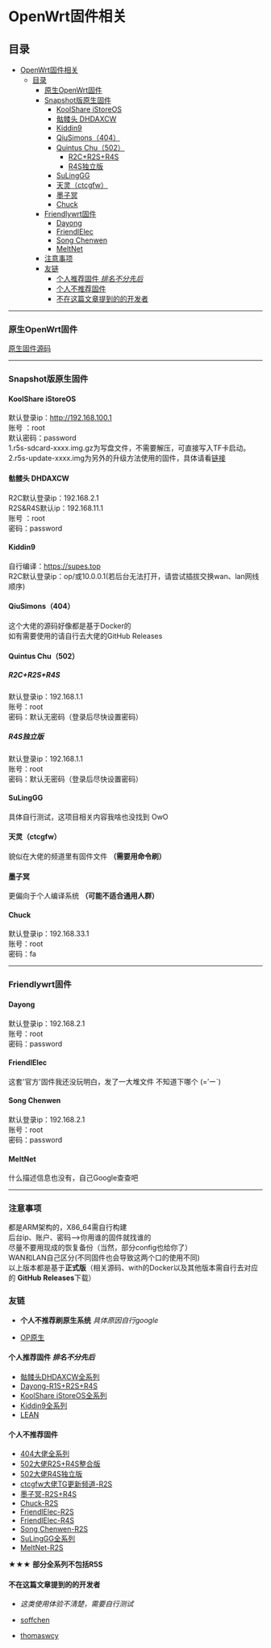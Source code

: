 # OpenWrt固件相关

## 目录

- [OpenWrt固件相关](#openwrt固件相关)
  - [目录](#目录)
    - [原生OpenWrt固件](#原生openwrt固件)
    - [Snapshot版原生固件](#snapshot版原生固件)
      - [KoolShare iStoreOS](#koolshare-istoreos)
      - [骷髅头 DHDAXCW](#骷髅头-dhdaxcw)
      - [Kiddin9](#kiddin9)
      - [QiuSimons（404）](#qiusimons404)
      - [Quintus Chu（502）](#quintus-chu502)
        - [R2C+R2S+R4S](#r2cr2sr4s)
        - [R4S独立版](#r4s独立版)
      - [SuLingGG](#sulinggg)
      - [天灵（ctcgfw）](#天灵ctcgfw)
      - [墨子冥](#墨子冥)
      - [Chuck](#chuck)
    - [Friendlywrt固件](#friendlywrt固件)
      - [Dayong](#dayong)
      - [FriendlElec](#friendlelec)
      - [Song Chenwen](#song-chenwen)
      - [MeltNet](#meltnet)
    - [注意事项](#注意事项)
    - [友链](#友链)
      - [个人推荐固件 *排名不分先后*](#个人推荐固件-排名不分先后)
      - [个人不推荐固件](#个人不推荐固件)
      - [不在这篇文章提到的的开发者](#不在这篇文章提到的的开发者)

---

### 原生OpenWrt固件

 [原生固件源码](https://github.com/openwrt/openwrt)

---

### Snapshot版原生固件

#### KoolShare iStoreOS

默认登录ip：http://192.168.100.1  
账号 ：root  
默认密码：password  
1.r5s-sdcard-xxxx.img.gz为写盘文件，不需要解压，可直接写入TF卡启动。  
2.r5s-update-xxxx.img为另外的升级方法使用的固件，具体请看[链接](https://doc.linkease.com/zh/guide/istoreos/install_r5s.html)

#### 骷髅头 DHDAXCW

R2C默认登录ip：192.168.2.1  
R2S&R4S默认ip：192.168.11.1  
账号 ：root  
密码：password

#### Kiddin9

自行编译：https://supes.top  
R2C默认登录ip：op/或10.0.0.1(若后台无法打开，请尝试插拔交换wan、lan网线顺序)

#### QiuSimons（404）

这个大佬的源码好像都是基于Docker的  
如有需要使用的请自行去大佬的GitHub Releases

#### Quintus Chu（502）

##### R2C+R2S+R4S

默认登录ip：192.168.1.1  
账号：root  
密码：默认无密码（登录后尽快设置密码）

##### R4S独立版

默认登录ip：192.168.1.1  
账号：root  
密码：默认无密码（登录后尽快设置密码）

#### SuLingGG

具体自行测试，这项目相关内容我啥也没找到 OwO

#### 天灵（ctcgfw）

貌似在大佬的频道里有固件文件 **（需要用命令刷）**

#### 墨子冥

更偏向于个人编译系统 **（可能不适合通用人群）**

#### Chuck

默认登录ip：192.168.33.1  
账号：root  
密码：fa

---

### Friendlywrt固件

#### Dayong

默认登录ip：192.168.2.1  
账号：root  
密码：password  

#### FriendlElec

这套'官方'固件我还没玩明白，发了一大堆文件 不知道下哪个 (=′ー`)

#### Song Chenwen

默认登录ip：192.168.2.1  
账号：root  
密码：password

#### MeltNet

什么描述信息也没有，自己Google查查吧

---

### 注意事项

都是ARM架构的，X86_64需自行构建  
后台ip、账户、密码——>你用谁的固件就找谁的  
尽量不要用现成的恢复备份（当然，部分config也给你了）  
WAN和LAN自己区分(不同固件也会导致这两个口的使用不同)  
以上版本都是基于**正式版**（相关源码、with的Docker以及其他版本需自行去对应的 **GitHub Releases**下载）

### 友链

- **个人不推荐刷原生系统** *具体原因自行google*

- [OP原生](https://github.com/openwrt/openwrt)

#### 个人推荐固件 *排名不分先后*

- [骷髅头DHDAXCW全系列](https://github.com/DHDAXCW/)
- [Dayong-R1S+R2S+R4S](https://github.com/klever1988/nanopi-openwrt)
- [KoolShare iStoreOS全系列](https://fw.koolcenter.com/iStoreOS/)
- [Kiddin9全系列](https://github.com/kiddin9/OpenWrt_x86-r2s-r4s-r5s-N1)
- [LEAN](https://github.com/coolsnowwolf/lede)

#### 个人不推荐固件

- [404大佬全系列](https://github.com/QiuSimons/YAOF)
- [502大佬R2S+R4S整合版](https://github.com/quintus-lab/OpenWRT-Rockchip)
- [502大佬R4S独立版](https://github.com/quintus-lab/NanoPi-R4S-OpenWRT)
- [ctcgfw大佬TG更新频道-R2S](https://t.me/nanopi_r2s)
- [墨子冥-R2S+R4S](https://github.com/msylgj/R2S-R4S-OpenWrt)
- [Chuck-R2S](https://github.com/fanck0605/openwrt-nanopi-r2s)
- [FriendlElec-R2S](https://download.friendlyelec.com/nanopir2s)
- [FriendlElec-R4S](https://download.friendlyelec.com/nanopir4s)
- [Song Chenwen-R2S](https://github.com/songchenwen/nanopi-r2s)
- [SuLingGG全系列](https://openwrt.cc/releases/targets/rockchip/armv8/)
- [MeltNet-R2S](https://share.weiyun.com/J6cHAY9I#Copyri)

★★★ **部分全系列不包括R5S**

#### 不在这篇文章提到的的开发者

- *这类使用体验不清楚，需要自行测试*

- [soffchen](https://github.com/soffchen/)
- [thomaswcy](https://github.com/thomaswcy/)
